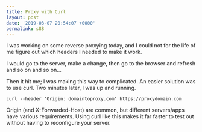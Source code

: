 ```yaml
---
title: Proxy with Curl
layout: post
date: '2019-03-07 20:54:07 +0000'
permalink: s88
---
```

I was working on some reverse proxying today, and I could not for the life of me figure out which headers I needed to make it work. 

I would go to the server, make a change, then go to the browser and refresh and so on and so on...

<!--more-->

Then it hit me; I was making this way to complicated. An easier solution was to use curl. Two minutes later, I was up and running. 

```curl
curl --header 'Origin: domaintoproxy.com' https://proxydomain.com
```

Origin (and X-Forwarded-Host) are common, but different servers/apps have various requirements. Using curl like this makes it far faster to test out without having to reconfigure your server.
